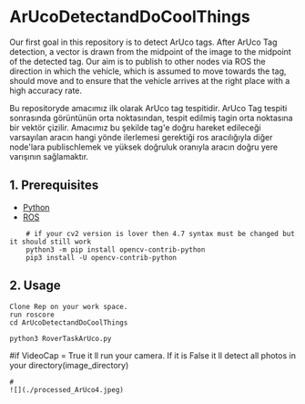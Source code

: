# ArUcoDetectandDoCoolThings
Our first goal in this repository is to detect ArUco tags. After ArUco Tag detection, a vector is drawn from the midpoint of the image to the midpoint of the detected tag. Our aim is to publish to other nodes via ROS the direction in which the vehicle, which is assumed to move towards the tag, should move and to ensure that the vehicle arrives at the right place with a high accuracy rate.

Bu repositoryde amacımız ilk olarak ArUco tag tespitidir. ArUco Tag tespiti sonrasında görüntünün orta noktasından, tespit edilmiş tagin orta noktasına bir vektör çizilir. Amacımız bu şekilde tag'e doğru hareket edileceği varsayılan aracın hangi yönde ilerlemesi gerektiği ros aracılığıyla diğer node'lara publischlemek ve yüksek doğruluk oranıyla aracın doğru yere varışının sağlamaktır.

## 1. Prerequisites
- [Python](https://www.python.org/downloads/)
- [ROS](http://wiki.ros.org/ROS/Installation)

```
    # if your cv2 version is lover then 4.7 syntax must be changed but it should still work 
    python3 -m pip install opencv-contrib-python
    pip3 install -U opencv-contrib-python

```
## 2. Usage
    Clone Rep on your work space.
    run roscore 
    cd ArUcoDetectandDoCoolThings

    python3 RoverTaskArUco.py
#if VideoCap = True it ll run your camera. If it is False it ll detect all photos in your directory(image_directory)

```
#
![](./processed_ArUco4.jpeg)

